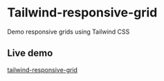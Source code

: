 # Tailwind-responsive-grid
Demo responsive grids using Tailwind CSS

## Live demo
[tailwind-responsive-grid](https://tailwind-responsive-grids.vercel.app)